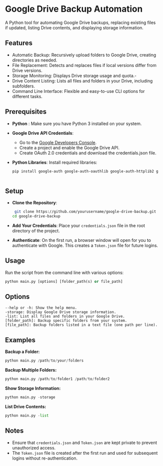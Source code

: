 # Google Drive Backup Automation

A Python tool for automating Google Drive backups, replacing existing files if updated, listing Drive contents, and displaying storage information.

## Features
- Automatic Backup: Recursively upload folders to Google Drive, creating directories as needed.
- File Replacement: Detects and replaces files if local versions differ from Drive versions.
- Storage Monitoring: Displays Drive storage usage and quota.-
- Drive Content Listing: Lists all files and folders in your Drive, including subfolders.
- Command Line Interface: Flexible and easy-to-use CLI options for different tasks.

## Prerequisites

  * __Python__ : Make sure you have Python 3 installed on your system.
  * __Google Drive API Credentials__:

    * Go to the [Google Developers Console](https://cloud.google.com).
    * Create a project and enable the Google Drive API.
    * Create OAuth 2.0 credentials and download the credentials.json file.

  * __Python Libraries__: Install required libraries:


    ```bash
    pip install google-auth google-auth-oauthlib google-auth-httplib2 google-api-python-client
     

## Setup

  * __Clone the Repository__:


    ```bash
     git clone https://github.com/yourusername/google-drive-backup.git
    cd google-drive-backup 

  * __Add Your Credentials__: Place your ` credentials.json ` file in the root directory of the project.

  * __Authenticate__: On the first run, a browser window will open for you to authenticate with Google. This creates a `Token.json` file for future logins.

## Usage

  Run the script from the command line with various options:


 ```python 
 python main.py [options] [folder_path(s) or file_path]
 ```

## Options

    --help or -h: Show the help menu.
    -storage: Display Google Drive storage information.
    -list: List all files and folders in your Google Drive.
    [folder_path]: Backup specific folders from your system.
    [file_path]: Backup folders listed in a text file (one path per line).

## Examples

  __Backup a Folder:__


  ```python
  python main.py /path/to/your/folders
```

  __Backup Multiple Folders:__


   ```python
  python main.py /path/to/folder1 /path/to/folder2
 ```

  __Show Storage Information:__


   ```python
  python main.py -storage
 ```

__List Drive Contents:__



   ```python
  python main.py -list
 ```

## Notes

* Ensure that `credentials.json` and `Token.json` are kept private to prevent unauthorized access.
* The `Token.json` file is created after the first run and used for subsequent logins without re-authentication.
